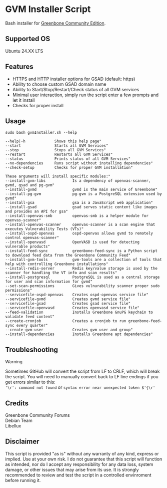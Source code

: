 # GVM Installer Script
Bash installer for [Greenbone Community Edition](https://greenbone.github.io/docs/latest/22.4/source-build/index.html).

## Supported OS
Ubuntu 24.XX LTS

## Features
- HTTPS and HTTP installer options for GSAD (default: https)
- Ability to choose custom GSAD domain name
- Ability to Start/Stop/Restart/Check status of all GVM services
- Minimal user interaction, simply run the script enter a few prompts and let it install
- Checks for proper install

## Usage
`sudo bash gvmInstaller.sh --help`
```
--help|-h             Shows this help page"
--start               Starts all GVM Services"
--stop                Stops all GVM Services"
--restart             Restarts all GVM Services"
--status              Prints status of all GVM Services"
--no-dependencies     Runs script without installing dependencies"
--check-setup         Checks for proper GVM installation"

These arguments will install specific modules:"
--install-gvm-libs            Is a dependency of openvas-scanner, gvmd, gsad and pg-gvm"
--install-gvmd                gvmd is the main service of Greenbone"
--install-pg-gvm              pg-gvm is a PostgreSQL extension used by gvmd"
--install-gsa                 gsa is a JavaScript web application"
--install-gsad                gsad serves static content like images and provides an API for gsa"
--install-openvas-smb         openvas-smb is a helper module for openvas-scanner"
--install-openvas-scanner     openvas-scanner is a scan engine that executes Vulnerability Tests (VTs)"
--install-ospd-openvas        ospd-openvas allows gvmd to remotely control openvas-scanner"
--install-openvasd            OpenVASD is used for detecting vulnerable products"
--install-feed-sync           greenbone-feed-sync is a Python script to download feed data from the Greenbone Community Feed"
--install-gvm-tools           gvm-tools are a collection of tools that help with controlling Greenbone installations"
--install-redis-server        Redis key/value storage is used by the scanner for handling the VT info and scan results"
--install-postgresql          PostgreSQL is used as a central storage for user and scan information for gvmd"
--set-scan-permissions        Gives vulnurability scanner proper sudo permissions"
--servicefile-ospd-openvas    Creates ospd-openvas service file"
--servicefile-gvmd            Creates gvmd service file"
--servicefile-gsad            Creates gsad service file"
--servicefile-openvasd        Creates openvasd service file"
--feed-validation             Installs Greenbone GnuPG keychain to validate feed content"
--create-cronjob              Creates a cronjob to run greenbone-feed-sync every quarter"
--create-gvm-user             Creates gvm user and group"
--install-dependencies        Installs Greenbone apt dependencies"
```

## Troubleshooting
> [!WARNING]
> Sometimes GitHub will convert the script from LF to CRLF, which will break the script. You will need to manually convert back to LF line endings if you get errors similar to this: </br>
> `'\r': command not found` or `syntax error near unexpected token $'{\r'`


## Credits
Greenbone Community Forums</br>
Debian Team </br>
Libellux 

## Disclaimer
This script is provided "as is" without any warranty of any kind, express or implied. Use at your own risk. I do not guarantee that this script will function as intended, nor do I accept any responsibility for any data loss, system damage, or other issues that may arise from its use. It is strongly recommended to review and test the script in a controlled envinroment before running it.
